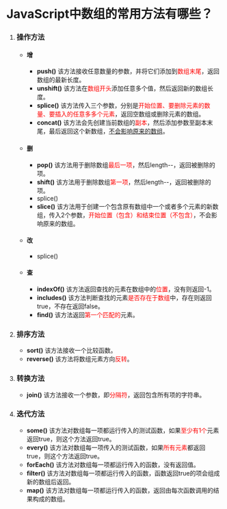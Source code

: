 # JavaScript中数组的常用方法有哪些？

1. ### 操作方法

   + #### 增

     + **push()**	该方法接收任意数量的参数，并将它们添加到<font color="red">数组末尾</font>，返回数组的最新长度。
     + **unshift()**	该方法在<font color="red">数组开头</font>添加任意多个值，然后返回新的数组长度。
     + **splice()**	该方法传入三个参数，分别是<font color="red">开始位置、要删除元素的数量、要插入的任意多多个元素</font>，返回空数组或删除元素的数组。
     + **concat()**	该方法会先创建当前数组的<font color="red">副本</font>，然后添加参数至副本末尾，最后返回这个新数组，<u>不会影响原来的数组</u>。

   + #### 删

     + **pop()**	该方法用于删除数组<font color="red">最后一项</font>，然后length--，返回被删除的项。
     + **shift()**	该方法用于删除数组<font color="red">第一项</font>，然后length--，返回被删除的项。
     + splice()
     + **slice()**	该方法用于创建一个包含原有数组中一个或者多个元素的新数组，传入2个参数，<font color="red">开始位置（包含）和结束位置（不包含）</font>，不会影响原来的数组。

   + #### 改

     + splice()

   + #### 查

     + **indexOf()**	该方法返回查找的元素在数组中的<font color="red">位置</font>，没有则返回-1。
     + **includes()**	该方法判断查找的元素<font color="red">是否存在于数组</font>中，存在则返回true，不存在返回false。
     + **find()**	该方法返回<font color="red">第一个匹配的</font>元素。

2. ### 排序方法

   + **sort()**	该方法接收一个比较函数。
   + **reverse()**	该方法将数组元素方向<font color="red">反转</font>。

3. ### 转换方法

   + **join()**	该方法接收一个参数，即<font color="red">分隔符</font>，返回包含所有项的字符串。

4. ### 迭代方法

   + **some()**	该方法对数组每一项都运行传入的测试函数，如果<font color="red">至少有1个</font>元素返回true，则这个方法返回true。
   + **every()**	该方法对数组每一项传入的测试函数，如果<font color="red">所有元素</font>都返回true，则这个方法返回true。
   + **forEach()**	该方法对数组每一项都运行传入的函数，没有返回值。
   + **filter()**	该方法对数组每一项都运行传入的函数，函数返回true的项会组成新的数组后返回。
   + **map()**	该方法对数组每一项都运行传入的函数，返回由每次函数调用的结果构成的数组。